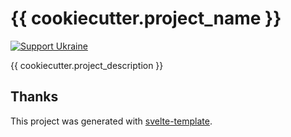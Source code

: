 # {{ cookiecutter.project_name }}

[![Support Ukraine](https://badgen.net/badge/support/UKRAINE/?color=0057B8&labelColor=FFD700)](https://war.ukraine.ua/support-ukraine/)

{{ cookiecutter.project_description }}

## Thanks

This project was generated with [svelte-template](https://github.com/PerchunPak/svelte-template).

